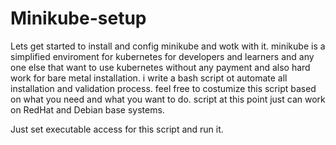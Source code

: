 # Minikube-setup

Lets get started to install and config minikube and wotk with it. minikube is a simplified enviroment for kubernetes for developers and learners and any one else that want to use kubernetes without any payment and also hard work for bare metal installation. i write a bash script ot automate all installation and validation process. 
feel free to costumize this script based on what you need and what you want to do. script at this point just can work on RedHat and Debian base systems. 


Just set executable access for this script and run it.
